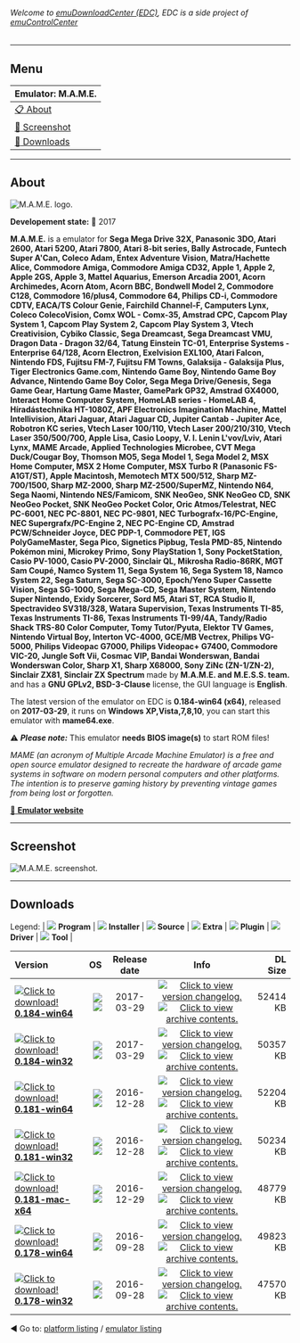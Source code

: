 ###### Welcome to [emuDownloadCenter (EDC)](https://github.com/PhoenixInteractiveNL/emuDownloadCenter/wiki/), EDC is a side project of [emuControlCenter](https://github.com/PhoenixInteractiveNL/emuControlCenter/wiki/)
***
## Menu
| **Emulator: M.A.M.E.** |
|:---------|
| [:clipboard: About](#about) |
| [:sunrise: Screenshot](#screenshot) |
| [:floppy_disk: Downloads](#downloads) |
***
## About
![](https://github.com/PhoenixInteractiveNL/emuDownloadCenter/wiki/images_emulator/mame_logo.jpg "M.A.M.E. logo.")

**Developement state:** :large_blue_circle: 2017

**M.A.M.E.** is a emulator for **Sega Mega Drive 32X, Panasonic 3DO, Atari 2600, Atari 5200, Atari 7800, Atari 8-bit series, Bally Astrocade, Funtech Super A'Can, Coleco Adam, Entex Adventure Vision, Matra/Hachette Alice, Commodore Amiga, Commodore Amiga CD32, Apple 1, Apple 2, Apple 2GS, Apple 3, Mattel Aquarius, Emerson Arcadia 2001, Acorn Archimedes, Acorn Atom, Acorn BBC, Bondwell Model 2, Commodore C128, Commodore 16/plus4, Commodore 64, Philips CD-i, Commodore CDTV, EACA/TS Colour Genie, Fairchild Channel-F, Camputers Lynx, Coleco ColecoVision, Comx WOL - Comx-35, Amstrad CPC, Capcom Play System 1, Capcom Play System 2, Capcom Play System 3, Vtech Creativision, Cybiko Classic, Sega Dreamcast, Sega Dreamcast VMU, Dragon Data - Dragon 32/64, Tatung Einstein TC-01, Enterprise Systems - Enterprise 64/128, Acorn Electron, Exelvision EXL100, Atari Falcon, Nintendo FDS, Fujitsu FM-7, Fujitsu FM Towns, Galaksija - Galaksija Plus, Tiger Electronics Game.com, Nintendo Game Boy, Nintendo Game Boy Advance, Nintendo Game Boy Color, Sega Mega Drive/Genesis, Sega Game Gear, Hartung Game Master, GamePark GP32, Amstrad GX4000, Interact Home Computer System, HomeLAB series - HomeLAB 4, Híradástechnika HT-1080Z, APF Electronics Imagination Machine, Mattel Intellivision, Atari Jaguar, Atari Jaguar CD, Jupiter Cantab - Jupiter Ace, Robotron KC series, Vtech Laser 100/110, Vtech Laser 200/210/310, Vtech Laser 350/500/700, Apple Lisa, Casio Loopy, V. I. Lenin L'vov/Lviv, Atari Lynx, MAME Arcade, Applied Technologies Microbee, CVT Mega Duck/Cougar Boy, Thomson MO5, Sega Model 1, Sega Model 2, MSX Home Computer, MSX 2 Home Computer, MSX Turbo R (Panasonic FS-A1GT/ST), Apple Macintosh, Memotech MTX 500/512, Sharp MZ-700/1500, Sharp MZ-2000, Sharp MZ-2500/SuperMZ, Nintendo N64, Sega Naomi, Nintendo NES/Famicom, SNK NeoGeo, SNK NeoGeo CD, SNK NeoGeo Pocket, SNK NeoGeo Pocket Color, Oric Atmos/Telestrat, NEC PC-6001, NEC PC-8801, NEC PC-9801, NEC Turbografx-16/PC-Engine, NEC Supergrafx/PC-Engine 2, NEC PC-Engine CD, Amstrad PCW/Schneider Joyce, DEC PDP-1, Commodore PET, IGS PolyGameMaster, Sega Pico, Signetics Pipbug, Tesla PMD-85, Nintendo Pokémon mini, Microkey Primo, Sony PlayStation 1, Sony PocketStation, Casio PV-1000, Casio PV-2000, Sinclair QL, Mikrosha Radio-86RK, MGT Sam Coupé, Namco System 11, Sega System 16, Sega System 18, Namco System 22, Sega Saturn, Sega SC-3000, Epoch/Yeno Super Cassette Vision, Sega SG-1000, Sega Mega-CD, Sega Master System, Nintendo Super Nintendo, Exidy Sorcerer, Sord M5, Atari ST, RCA Studio II, Spectravideo SV318/328, Watara Supervision, Texas Instruments TI-85, Texas Instruments TI-86, Texas Instruments TI-99/4A, Tandy/Radio Shack TRS-80 Color Computer, Tomy Tutor/Pyuta, Elektor TV Games, Nintendo Virtual Boy, Interton VC-4000, GCE/MB Vectrex, Philips VG-5000, Philips Videopac G7000, Philips Videopac+ G7400, Commodore VIC-20, Jungle Soft Vii, Cosmac VIP, Bandai Wonderswan, Bandai Wonderswan Color, Sharp X1, Sharp X68000, Sony ZiNc (ZN-1/ZN-2), Sinclair ZX81, Sinclair ZX Spectrum** made by **M.A.M.E. and M.E.S.S. team.** and has a **GNU GPLv2, BSD-3-Clause** license, the GUI language is **English**.

The latest version of the emulator on EDC is **0.184-win64 (x64)**, released on **2017-03-29**, it runs on **Windows XP,Vista,7,8,10**, you can start this emulator with **mame64.exe**.

:warning: _**Please note:**_ This emulator **needs BIOS image(s)** to start ROM files!

_MAME (an acronym of Multiple Arcade Machine Emulator) is a free and open source emulator designed to recreate the hardware of arcade game systems in software on modern personal computers and other platforms. The intention is to preserve gaming history by preventing vintage games from being lost or forgotten._

[:link: **Emulator website**](http://mamedev.org/)
***
## Screenshot
![](https://raw.githubusercontent.com/PhoenixInteractiveNL/emuDownloadCenter/master/hooks/mame/emulator_screen_01.jpg "M.A.M.E. screenshot.")
***
## Downloads
Legend: | 
![](https://raw.githubusercontent.com/wiki/PhoenixInteractiveNL/emuDownloadCenter/images_misc/icon_program_24.png) **Program** | 
![](https://raw.githubusercontent.com/wiki/PhoenixInteractiveNL/emuDownloadCenter/images_misc/icon_installer_24.png) **Installer** | 
![](https://raw.githubusercontent.com/wiki/PhoenixInteractiveNL/emuDownloadCenter/images_misc/icon_source_code_24.png) **Source** | 
![](https://raw.githubusercontent.com/wiki/PhoenixInteractiveNL/emuDownloadCenter/images_misc/icon_extra_24.png) **Extra** | 
![](https://raw.githubusercontent.com/wiki/PhoenixInteractiveNL/emuDownloadCenter/images_misc/icon_plugin_24.png) **Plugin** | 
![](https://raw.githubusercontent.com/wiki/PhoenixInteractiveNL/emuDownloadCenter/images_misc/icon_driver_24.png) **Driver** | 
![](https://raw.githubusercontent.com/wiki/PhoenixInteractiveNL/emuDownloadCenter/images_misc/icon_tool_24.png) **Tool** | 
 
| Version | OS | Release date | Info | DL Size |
|:--------|---:|:------------:|:----:|--------:|
| [![](https://raw.githubusercontent.com/wiki/PhoenixInteractiveNL/emuDownloadCenter/images_misc/icon_program_24.png "Click to download!")  **0.184-win64**](https://github.com/PhoenixInteractiveNL/edc-repo0009/raw/master/mame/0.184-win64.7z) | ![](https://raw.githubusercontent.com/wiki/PhoenixInteractiveNL/emuDownloadCenter/images_misc/logo_windows_24.png) ![](https://raw.githubusercontent.com/wiki/PhoenixInteractiveNL/emuDownloadCenter/images_misc/icon_64-bit_24.png) | 2017-03-29 | [![](https://raw.githubusercontent.com/wiki/PhoenixInteractiveNL/emuDownloadCenter/images_misc/icon_changelog_24.png "Click to view version changelog.")](https://github.com/PhoenixInteractiveNL/edc-repo0009/blob/master/mame/0.184-win64_changelog.txt) [![](https://raw.githubusercontent.com/wiki/PhoenixInteractiveNL/emuDownloadCenter/images_misc/icon_contents_24.png "Click to view archive contents.")](https://github.com/PhoenixInteractiveNL/edc-repo0009/blob/master/mame/0.184-win64_contents.txt) | 52414 KB |
| [![](https://raw.githubusercontent.com/wiki/PhoenixInteractiveNL/emuDownloadCenter/images_misc/icon_program_24.png "Click to download!")  **0.184-win32**](https://github.com/PhoenixInteractiveNL/edc-repo0009/raw/master/mame/0.184-win32.7z) | ![](https://raw.githubusercontent.com/wiki/PhoenixInteractiveNL/emuDownloadCenter/images_misc/logo_windows_24.png) ![](https://raw.githubusercontent.com/wiki/PhoenixInteractiveNL/emuDownloadCenter/images_misc/icon_32-bit_24.png) | 2017-03-29 | [![](https://raw.githubusercontent.com/wiki/PhoenixInteractiveNL/emuDownloadCenter/images_misc/icon_changelog_24.png "Click to view version changelog.")](https://github.com/PhoenixInteractiveNL/edc-repo0009/blob/master/mame/0.184-win32_changelog.txt) [![](https://raw.githubusercontent.com/wiki/PhoenixInteractiveNL/emuDownloadCenter/images_misc/icon_contents_24.png "Click to view archive contents.")](https://github.com/PhoenixInteractiveNL/edc-repo0009/blob/master/mame/0.184-win32_contents.txt) | 50357 KB |
| [![](https://raw.githubusercontent.com/wiki/PhoenixInteractiveNL/emuDownloadCenter/images_misc/icon_program_24.png "Click to download!")  **0.181-win64**](https://github.com/PhoenixInteractiveNL/edc-repo0008/raw/master/mame/0.181-win64.7z) | ![](https://raw.githubusercontent.com/wiki/PhoenixInteractiveNL/emuDownloadCenter/images_misc/logo_windows_24.png) ![](https://raw.githubusercontent.com/wiki/PhoenixInteractiveNL/emuDownloadCenter/images_misc/icon_64-bit_24.png) | 2016-12-28 | [![](https://raw.githubusercontent.com/wiki/PhoenixInteractiveNL/emuDownloadCenter/images_misc/icon_changelog_24.png "Click to view version changelog.")](https://github.com/PhoenixInteractiveNL/edc-repo0008/blob/master/mame/0.181-win64_changelog.txt) [![](https://raw.githubusercontent.com/wiki/PhoenixInteractiveNL/emuDownloadCenter/images_misc/icon_contents_24.png "Click to view archive contents.")](https://github.com/PhoenixInteractiveNL/edc-repo0008/blob/master/mame/0.181-win64_contents.txt) | 52204 KB |
| [![](https://raw.githubusercontent.com/wiki/PhoenixInteractiveNL/emuDownloadCenter/images_misc/icon_program_24.png "Click to download!")  **0.181-win32**](https://github.com/PhoenixInteractiveNL/edc-repo0008/raw/master/mame/0.181-win32.7z) | ![](https://raw.githubusercontent.com/wiki/PhoenixInteractiveNL/emuDownloadCenter/images_misc/logo_windows_24.png) ![](https://raw.githubusercontent.com/wiki/PhoenixInteractiveNL/emuDownloadCenter/images_misc/icon_32-bit_24.png) | 2016-12-28 | [![](https://raw.githubusercontent.com/wiki/PhoenixInteractiveNL/emuDownloadCenter/images_misc/icon_changelog_24.png "Click to view version changelog.")](https://github.com/PhoenixInteractiveNL/edc-repo0008/blob/master/mame/0.181-win32_changelog.txt) [![](https://raw.githubusercontent.com/wiki/PhoenixInteractiveNL/emuDownloadCenter/images_misc/icon_contents_24.png "Click to view archive contents.")](https://github.com/PhoenixInteractiveNL/edc-repo0008/blob/master/mame/0.181-win32_contents.txt) | 50234 KB |
| [![](https://raw.githubusercontent.com/wiki/PhoenixInteractiveNL/emuDownloadCenter/images_misc/icon_program_24.png "Click to download!")  **0.181-mac-x64**](https://github.com/PhoenixInteractiveNL/edc-repo0008/raw/master/mame/0.181-mac-x64.7z) | ![](https://raw.githubusercontent.com/wiki/PhoenixInteractiveNL/emuDownloadCenter/images_misc/logo_mac_24.png) ![](https://raw.githubusercontent.com/wiki/PhoenixInteractiveNL/emuDownloadCenter/images_misc/icon_64-bit_24.png) | 2016-12-29 | [![](https://raw.githubusercontent.com/wiki/PhoenixInteractiveNL/emuDownloadCenter/images_misc/icon_changelog_24.png "Click to view version changelog.")](https://github.com/PhoenixInteractiveNL/edc-repo0008/blob/master/mame/0.181-mac-x64_changelog.txt) [![](https://raw.githubusercontent.com/wiki/PhoenixInteractiveNL/emuDownloadCenter/images_misc/icon_contents_24.png "Click to view archive contents.")](https://github.com/PhoenixInteractiveNL/edc-repo0008/blob/master/mame/0.181-mac-x64_contents.txt) | 48779 KB |
| [![](https://raw.githubusercontent.com/wiki/PhoenixInteractiveNL/emuDownloadCenter/images_misc/icon_program_24.png "Click to download!")  **0.178-win64**](https://github.com/PhoenixInteractiveNL/edc-repo0008/raw/master/mame/0.178-win64.7z) | ![](https://raw.githubusercontent.com/wiki/PhoenixInteractiveNL/emuDownloadCenter/images_misc/logo_windows_24.png) ![](https://raw.githubusercontent.com/wiki/PhoenixInteractiveNL/emuDownloadCenter/images_misc/icon_64-bit_24.png) | 2016-09-28 | [![](https://raw.githubusercontent.com/wiki/PhoenixInteractiveNL/emuDownloadCenter/images_misc/icon_changelog_24.png "Click to view version changelog.")](https://github.com/PhoenixInteractiveNL/edc-repo0008/blob/master/mame/0.178-win64_changelog.txt) [![](https://raw.githubusercontent.com/wiki/PhoenixInteractiveNL/emuDownloadCenter/images_misc/icon_contents_24.png "Click to view archive contents.")](https://github.com/PhoenixInteractiveNL/edc-repo0008/blob/master/mame/0.178-win64_contents.txt) | 49823 KB |
| [![](https://raw.githubusercontent.com/wiki/PhoenixInteractiveNL/emuDownloadCenter/images_misc/icon_program_24.png "Click to download!")  **0.178-win32**](https://github.com/PhoenixInteractiveNL/edc-repo0008/raw/master/mame/0.178-win32.7z) | ![](https://raw.githubusercontent.com/wiki/PhoenixInteractiveNL/emuDownloadCenter/images_misc/logo_windows_24.png) ![](https://raw.githubusercontent.com/wiki/PhoenixInteractiveNL/emuDownloadCenter/images_misc/icon_32-bit_24.png) | 2016-09-28 | [![](https://raw.githubusercontent.com/wiki/PhoenixInteractiveNL/emuDownloadCenter/images_misc/icon_changelog_24.png "Click to view version changelog.")](https://github.com/PhoenixInteractiveNL/edc-repo0008/blob/master/mame/0.178-win32_changelog.txt) [![](https://raw.githubusercontent.com/wiki/PhoenixInteractiveNL/emuDownloadCenter/images_misc/icon_contents_24.png "Click to view archive contents.")](https://github.com/PhoenixInteractiveNL/edc-repo0008/blob/master/mame/0.178-win32_contents.txt) | 47570 KB |

:arrow_backward: Go to: [platform listing](https://github.com/PhoenixInteractiveNL/emuDownloadCenter/wiki/EDC-Platform-List) / [emulator listing](https://github.com/PhoenixInteractiveNL/emuDownloadCenter/wiki/EDC-Emulator-List)
